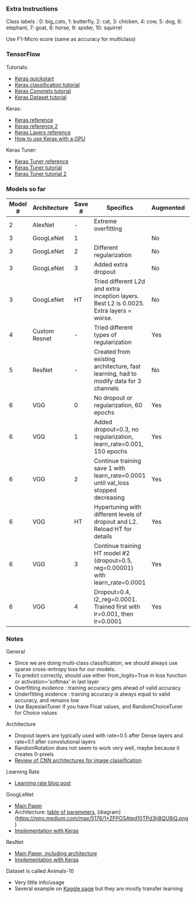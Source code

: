 ### Extra Instructions

Class labels : 
0: big_cats, 
1: butterfly, 
2: cat, 
3: chicken,
4: cow, 
5: dog, 
6: elephant, 
7: goat, 
8: horse, 
9: spider, 
10: squirrel

Use F1-Micro score (same as accuracy for multiclass)

### TensorFlow

Tutorials:
- [Keras quickstart](https://www.tensorflow.org/tutorials/quickstart/beginner)
- [Keras classification tutorial](https://www.tensorflow.org/tutorials/keras/classification)
- [Keras Convnets tutorial](https://www.tensorflow.org/tutorials/images/cnn)
- [Keras Dataset tutorial](https://www.tensorflow.org/guide/data#batching_dataset_elements)

Keras:
- [Keras reference](https://keras.io/api/)
- [Keras reference 2](https://www.tensorflow.org/api_docs/python/tf/keras)
- [Keras Layers reference](https://keras.io/api/layers/)
- [How to use Keras with a GPU](https://www.tensorflow.org/guide/gpu)

Keras Tuner:
- [Keras Tuner reference](https://keras.io/api/keras_tuner/)
- [Keras Tuner tutorial](https://www.tensorflow.org/tutorials/keras/keras_tuner)
- [Keras Tuner tutorial 2](https://neptune.ai/blog/keras-tuner-tuning-hyperparameters-deep-learning-model)

### Models so far

| Model # | Architecture  | Save # | Specifics                                                                                | Augmented | Best accuracy | Submitted |
|---------|---------------|--------|------------------------------------------------------------------------------------------|-----------|---------------|-----------|
| 2       | AlexNet       | -      | Extreme overfitting                                                                      |           | ~0.4          | No        |
| 3       | GoogLeNet     | 1      |                                                                                          | No        | 0.66          | Yes       |
| 3       | GoogLeNet     | 2      | Different regularization                                                                 | No        | 0.63          | No        |
| 3       | GoogLeNet     | 3      | Added extra dropout                                                                      | No        | 0.66          | Yes       |
| 3       | GoogLeNet     | HT     | Tried different L2d and extra inception layers. Best L2 is 0.0025. Extra layers = worse. | No        | 0.59          | No        |
| 4       | Custom Resnet | -      | Tried different types of regularization                                                  | Yes       | ~0.5          | No        |
| 5       | ResNet        | -      | Created from existing architecture, fast learning, had to modify data for 3 channels     | No        | ~0.5          | No        |
| 6       | VGG           | 0      | No dropout or regularization, 60 epochs                                                  | Yes       | 0.5           | No        |
| 6       | VGG           | 1      | Added dropout=0.3, no regularization, learn_rate=0.001, 150 epochs                       | Yes       | 0.65          | No        |
| 6       | VGG           | 2      | Continue training save 1 with learn_rate=0.0001 until val_loss stopped decreasing        | Yes       | 0.69          | Yes       |
| 6       | VGG           | HT     | Hypertuning with different levels of dropout and L2. Reload HT for details               | Yes       | 0.65          | No        |
| 6       | VGG           | 3      | Continue training HT model #2 (dropout=0.5, reg=0.00001) with learn_rate=0.0001          | Yes       | 0.73          | No        |
| 6       | VGG           | 4      | Dropout=0.4, l2_reg=0.0001. Trained first with lr=0.001, then lr=0.0001                  | Yes       | 0.68          | No        |

### Notes

General
- Since we are doing multi-class classification, we should always use sparse cross-entropy loss for our models.
- To predict correctly, should use either from_logits=True in loss function or activation='softmax' in last layer
- Overfitting evidence : training accuracy gets ahead of valid accuracy
- Underfitting evidence : training accuracy is always equal to valid accuracy, and remains low
- Use BayesianTuner if you have Float values, and RandomChoiceTuner for Choice values

Architecture
- Dropout layers are typically used with rate=0.5 after Dense layers and rate=0.1 after convolutional layers
- RandomRotation does not seem to work very well, maybe because it creates 0-pixels
- [Review of CNN architectures for image classification](https://machinelearningmastery.com/review-of-architectural-innovations-for-convolutional-neural-networks-for-image-classification/)

Learning Rate
- [Learning rate blog post](https://www.jeremyjordan.me/nn-learning-rate/)

GoogLeNet
- [Main Paper](https://www.cs.unc.edu/~wliu/papers/GoogLeNet.pdf)
- Architecture: [table of parameters](https://media.geeksforgeeks.org/wp-content/uploads/20200429201421/Inception-layer-by-layer.PNG), [diagram] (https://miro.medium.com/max/5176/1*ZFPOSAted10TPd3hBQU8iQ.png)
- [Implementation with Keras](https://machinelearningmastery.com/how-to-implement-major-architecture-innovations-for-convolutional-neural-networks/)

ResNet
- [Main Paper, including architecture](https://www.cv-foundation.org/openaccess/content_cvpr_2016/papers/He_Deep_Residual_Learning_CVPR_2016_paper.pdf)
- [Implementation with Keras](https://machinelearningmastery.com/how-to-implement-major-architecture-innovations-for-convolutional-neural-networks/)

Dataset is called Animals-10
- Very little info/usage
- Several example on [Kaggle page](https://www.kaggle.com/alessiocorrado99/animals10/code) but they are mostly transfer learning
